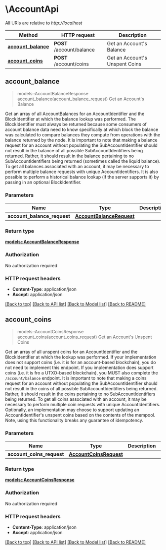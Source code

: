 # \AccountApi

All URIs are relative to *http://localhost*

Method | HTTP request | Description
------------- | ------------- | -------------
[**account_balance**](AccountApi.md#account_balance) | **POST** /account/balance | Get an Account's Balance
[**account_coins**](AccountApi.md#account_coins) | **POST** /account/coins | Get an Account's Unspent Coins



## account_balance

> models::AccountBalanceResponse account_balance(account_balance_request)
Get an Account's Balance

Get an array of all AccountBalances for an AccountIdentifier and the BlockIdentifier at which the balance lookup was performed. The BlockIdentifier must always be returned because some consumers of account balance data need to know specifically at which block the balance was calculated to compare balances they compute from operations with the balance returned by the node.  It is important to note that making a balance request for an account without populating the SubAccountIdentifier should not result in the balance of all possible SubAccountIdentifiers being returned. Rather, it should result in the balance pertaining to no SubAccountIdentifiers being returned (sometimes called the liquid balance). To get all balances associated with an account, it may be necessary to perform multiple balance requests with unique AccountIdentifiers.  It is also possible to perform a historical balance lookup (if the server supports it) by passing in an optional BlockIdentifier. 

### Parameters


Name | Type | Description  | Required | Notes
------------- | ------------- | ------------- | ------------- | -------------
**account_balance_request** | [**AccountBalanceRequest**](AccountBalanceRequest.md) |  | [required] |

### Return type

[**models::AccountBalanceResponse**](AccountBalanceResponse.md)

### Authorization

No authorization required

### HTTP request headers

- **Content-Type**: application/json
- **Accept**: application/json

[[Back to top]](#) [[Back to API list]](../README.md#documentation-for-api-endpoints) [[Back to Model list]](../README.md#documentation-for-models) [[Back to README]](../README.md)


## account_coins

> models::AccountCoinsResponse account_coins(account_coins_request)
Get an Account's Unspent Coins

Get an array of all unspent coins for an AccountIdentifier and the BlockIdentifier at which the lookup was performed. If your implementation does not support coins (i.e. it is for an account-based blockchain), you do not need to implement this endpoint. If you implementation does support coins (i.e. it is fro a UTXO-based blockchain), you MUST also complete the `/account/balance` endpoint.  It is important to note that making a coins request for an account without populating the SubAccountIdentifier should not result in the coins of all possible SubAccountIdentifiers being returned. Rather, it should result in the coins pertaining to no SubAccountIdentifiers being returned. To get all coins associated with an account, it may be necessary to perform multiple coin requests with unique AccountIdentifiers.  Optionally, an implementation may choose to support updating an AccountIdentifier's unspent coins based on the contents of the mempool. Note, using this functionality breaks any guarantee of idempotency. 

### Parameters


Name | Type | Description  | Required | Notes
------------- | ------------- | ------------- | ------------- | -------------
**account_coins_request** | [**AccountCoinsRequest**](AccountCoinsRequest.md) |  | [required] |

### Return type

[**models::AccountCoinsResponse**](AccountCoinsResponse.md)

### Authorization

No authorization required

### HTTP request headers

- **Content-Type**: application/json
- **Accept**: application/json

[[Back to top]](#) [[Back to API list]](../README.md#documentation-for-api-endpoints) [[Back to Model list]](../README.md#documentation-for-models) [[Back to README]](../README.md)

